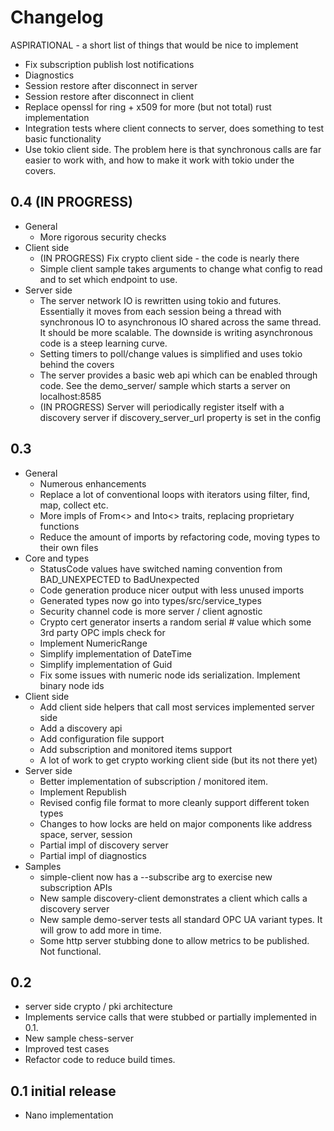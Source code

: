# Changelog

ASPIRATIONAL - a short list of things that would be nice to implement
  - Fix subscription publish lost notifications
  - Diagnostics
  - Session restore after disconnect in server
  - Session restore after disconnect in client
  - Replace openssl for ring + x509 for more (but not total) rust implementation
  - Integration tests where client connects to server, does something to test basic functionality
  - Use tokio client side. The problem here is that synchronous calls are far easier to work with, and how to make it
    work with tokio under the covers.

## 0.4 (IN PROGRESS)
  - General
    - More rigorous security checks
  - Client side
    - (IN PROGRESS) Fix crypto client side - the code is nearly there
    - Simple client sample takes arguments to change what config to read and to set which endpoint to use.
  - Server side
    - The server network IO is rewritten using tokio and futures. Essentially it moves from each session being a thread
      with synchronous IO to asynchronous IO shared across the same thread. It should be more scalable. The downside
      is writing asynchronous code is a steep learning curve.
    - Setting timers to poll/change values is simplified and uses tokio behind the covers
    - The server provides a basic web api which can be enabled through code. See the demo_server/ sample which
      starts a server on localhost:8585
    - (IN PROGRESS) Server will periodically register itself with a discovery server if discovery_server_url property
      is set in the config

## 0.3
  - General
    - Numerous enhancements
    - Replace a lot of conventional loops with iterators using filter, find, map, collect etc.
    - More impls of From<> and Into<> traits, replacing proprietary functions
    - Reduce the amount of imports by refactoring code, moving types to their own files
  - Core and types
    - StatusCode values have switched naming convention from BAD_UNEXPECTED to BadUnexpected 
    - Code generation produce nicer output with less unused imports
    - Generated types now go into types/src/service_types
    - Security channel code is more server / client agnostic
    - Crypto cert generator inserts a random serial # value which some 3rd party OPC impls check for
    - Implement NumericRange
    - Simplify implementation of DateTime
    - Simplify implementation of Guid
    - Fix some issues with numeric node ids serialization. Implement binary node ids
  - Client side
    - Add client side helpers that call most services implemented server side
    - Add a discovery api
    - Add configuration file support
    - Add subscription and monitored items support
    - A lot of work to get crypto working client side (but its not there yet)
  - Server side
    - Better implementation of subscription / monitored item.
    - Implement Republish
    - Revised config file format to more cleanly support different token types
    - Changes to how locks are held on major components like address space, server, session
    - Partial impl of discovery server
    - Partial impl of diagnostics 
  - Samples
    - simple-client now has a --subscribe arg to exercise new subscription APIs
    - New sample discovery-client demonstrates a client which calls a discovery server
    - New sample demo-server tests all standard OPC UA variant types. It will grow to add more in time.
    - Some http server stubbing done to allow metrics to be published. Not functional.
  
## 0.2 
  - server side crypto / pki architecture
  - Implements service calls that were stubbed or partially implemented in 0.1.
  - New sample chess-server
  - Improved test cases
  - Refactor code to reduce build times.
  
## 0.1 initial release 
  - Nano implementation

